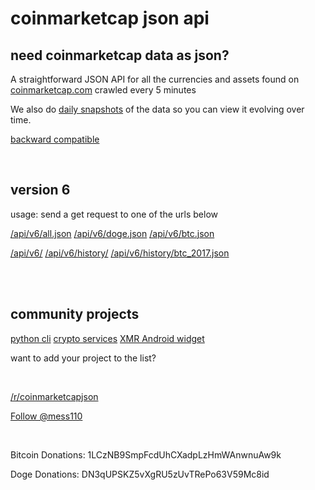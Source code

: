 # coinmarketcap json api #

need coinmarketcap data as json?
--------------------------------

A straightforward JSON API for all the currencies and assets found on [coinmarketcap.com](http://coinmarketcap.com/ "coinmarketcap.com") crawled every 5 minutes

We also do [daily snapshots](http://coinmarketcap.northpole.ro/api/v6/history/) of the data so you can view it evolving over time.

[backward compatible](http://coinmarketcap.northpole.ro/doc.html "backward compatible")

<br />

version 6
---------

usage: send a get request to one of the urls below

[/api/v6/all.json](http://coinmarketcap.northpole.ro/api/v6/all.json)
[/api/v6/doge.json](http://coinmarketcap.northpole.ro/api/v6/doge.json)
[/api/v6/btc.json](http://coinmarketcap.northpole.ro/api/v6/btc.json)

[/api/v6/](http://coinmarketcap.northpole.ro/api/v6/)
[/api/v6/history/](http://coinmarketcap.northpole.ro/api/v6/history/)
[/api/v6/history/btc_2017.json](http://coinmarketcap.northpole.ro/api/v6/history/btc_2017.json)

<br />

<br />

community projects
------------------

[python cli](https://github.com/abitfan/coinmarketcap-cli)
[crypto services](http://www.cryptoblox.com/)
[XMR Android widget](https://play.google.com/store/apps/details?id=tr.monerostatus)

want to add your project to the list?

<br />

[/r/coinmarketcapjson](http://www.reddit.com/r/coinmarketcapjson/)

<a href="https://twitter.com/mess110" class="twitter-follow-button" data-show-count="true" data-show-screen-name="false">Follow @mess110</a>

<br />

Bitcoin Donations: 1LCzNB9SmpFcdUhCXadpLzHmWAnwnuAw9k

Doge Donations: DN3qUPSKZ5vXgRU5zUvTRePo63V59Mc8id

